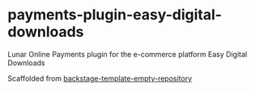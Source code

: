 # payments-plugin-easy-digital-downloads

Lunar Online Payments plugin for the e-commerce platform Easy Digital Downloads

Scaffolded from [backstage-template-empty-repository](https://github.com/lunarway/backstage-template-empty-repository)
